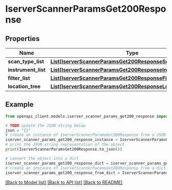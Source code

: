# IserverScannerParamsGet200Response


## Properties

Name | Type | Description | Notes
------------ | ------------- | ------------- | -------------
**scan_type_list** | [**List[IserverScannerParamsGet200ResponseScanTypeListInner]**](IserverScannerParamsGet200ResponseScanTypeListInner.md) |  | [optional] 
**instrument_list** | [**List[IserverScannerParamsGet200ResponseInstrumentListInner]**](IserverScannerParamsGet200ResponseInstrumentListInner.md) |  | [optional] 
**filter_list** | [**List[IserverScannerParamsGet200ResponseFilterListInner]**](IserverScannerParamsGet200ResponseFilterListInner.md) |  | [optional] 
**location_tree** | [**List[IserverScannerParamsGet200ResponseLocationTreeInner]**](IserverScannerParamsGet200ResponseLocationTreeInner.md) |  | [optional] 

## Example

```python
from openapi_client.models.iserver_scanner_params_get200_response import IserverScannerParamsGet200Response

# TODO update the JSON string below
json = "{}"
# create an instance of IserverScannerParamsGet200Response from a JSON string
iserver_scanner_params_get200_response_instance = IserverScannerParamsGet200Response.from_json(json)
# print the JSON string representation of the object
print(IserverScannerParamsGet200Response.to_json())

# convert the object into a dict
iserver_scanner_params_get200_response_dict = iserver_scanner_params_get200_response_instance.to_dict()
# create an instance of IserverScannerParamsGet200Response from a dict
iserver_scanner_params_get200_response_from_dict = IserverScannerParamsGet200Response.from_dict(iserver_scanner_params_get200_response_dict)
```
[[Back to Model list]](../README.md#documentation-for-models) [[Back to API list]](../README.md#documentation-for-api-endpoints) [[Back to README]](../README.md)



